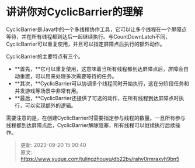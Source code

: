 # 讲讲你对CyclicBarrier的理解

CyclicBarrier是Java中的一个多线程协作工具，它可以让多个线程在一个屏障点等待，并在所有线程都到达后一起继续执行。与CountDownLatch不同，CyclicBarrier可以重复使用，并且可以指定屏障点后执行的额外动作。

CyclicBarrier的主要特点有三个。

+ **首先，**它可以重复使用，这意味着当所有线程都到达屏障点后，屏障会自动重置，可以用来处理多次需要等待的任务。
+ **其次，**CyclicBarrier可以协调多个线程同时开始执行，这在分阶段任务和并发游戏等场景中非常有用。
+ **最后，**CyclicBarrier还提供了可选的动作，在所有线程到达屏障点时执行，可以实现额外的逻辑。

需要注意的是，在创建CyclicBarrier时需要指定参与线程的数量。一旦所有参与线程都到达屏障点后，CyclicBarrier解除阻塞，所有线程可以继续执行后续操作。



> 更新: 2023-09-20 15:00:40  
> 原文: <https://www.yuque.com/tulingzhouyu/db22bv/rahv0rmraxvh9bn5>